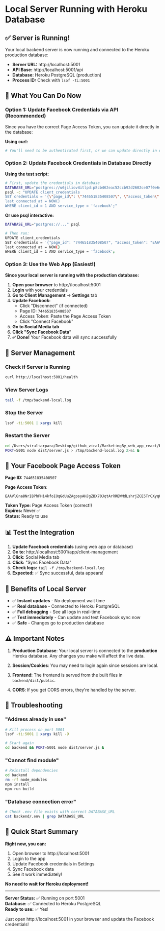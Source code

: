 # Local Server Running with Heroku Database

## ✅ **Server is Running!**

Your local backend server is now running and connected to the Heroku production database:

- **Server URL:** http://localhost:5001
- **API Base:** http://localhost:5001/api
- **Database:** Heroku PostgreSQL (production)
- **Process ID:** Check with `lsof -ti:5001`

## 🎯 **What You Can Do Now**

### Option 1: Update Facebook Credentials via API (Recommended)

Since you have the correct Page Access Token, you can update it directly in the database:

**Using curl:**
```bash
# You'll need to be authenticated first, or we can update directly in database
```

### Option 2: Update Facebook Credentials in Database Directly

**Using the test script:**
```bash
# First, update the credentials in database
DATABASE_URL="postgres://u6jiliov4itlpd:p8cb462eac52ccb92d2602ce07f0e64f54fd267b1e250307a8d4276cbb73d8fab@cduf3or326qj7m.cluster-czrs8kj4isg7.us-east-1.rds.amazonaws.com:5432/dfkco05sfrm6d1" \
psql -c "UPDATE client_credentials 
SET credentials = '{\"page_id\": \"744651835408507\", \"access_token\": \"EAAVlGna8NrIBPhPHi4kfoIOqGdUuZAgpsyAHJgZBX70JqtArRREWMdLshrjZCE5TrCXyqObRgnG3qPy2kSjkltXexJbwSa6yCCHweK5ipvbEcUjmfa5fKMHav0vFNWlKD6I9gZA7lXqqdoZBtTy4PFheGN6819Y9pC3PCxfZBlvpfEi6TUCcOPEQ4NoZCUYtHEJcQZDZD\"}', 
last_connected_at = NOW() 
WHERE client_id = 1 AND service_type = 'facebook';"
```

**Or use psql interactive:**
```bash
DATABASE_URL="postgres://..." psql

# Then run:
UPDATE client_credentials 
SET credentials = '{"page_id": "744651835408507", "access_token": "EAAVlGna8NrIBPhPHi4kfoIOqGdUuZAgpsyAHJgZBX70JqtArRREWMdLshrjZCE5TrCXyqObRgnG3qPy2kSjkltXexJbwSa6yCCHweK5ipvbEcUjmfa5fKMHav0vFNWlKD6I9gZA7lXqqdoZBtTy4PFheGN6819Y9pC3PCxfZBlvpfEi6TUCcOPEQ4NoZCUYtHEJcQZDZD"}', 
last_connected_at = NOW() 
WHERE client_id = 1 AND service_type = 'facebook';
```

### Option 3: Use the Web App (Easiest!)

**Since your local server is running with the production database:**

1. **Open your browser** to http://localhost:5001
2. **Login** with your credentials
3. **Go to Client Management** → **Settings** tab
4. **Update Facebook:**
   - Click "Disconnect" (if connected)
   - Page ID: `744651835408507`
   - Access Token: Paste the Page Access Token
   - Click "Connect Facebook"
5. **Go to Social Media tab**
6. **Click "Sync Facebook Data"**
7. **✅ Done!** Your Facebook data will sync successfully

## 🔄 **Server Management**

### Check if Server is Running
```bash
curl http://localhost:5001/health
```

### View Server Logs
```bash
tail -f /tmp/backend-local.log
```

### Stop the Server
```bash
lsof -ti:5001 | xargs kill
```

### Restart the Server
```bash
cd /Users/viraltarpara/Desktop/github_viral/MarketingBy_web_app_react/backend
PORT=5001 node dist/server.js > /tmp/backend-local.log 2>&1 &
```

## 🎯 **Your Facebook Page Access Token**

**Page ID:** `744651835408507`

**Page Access Token:**
```
EAAVlGna8NrIBPhPHi4kfoIOqGdUuZAgpsyAHJgZBX70JqtArRREWMdLshrjZCE5TrCXyqObRgnG3qPy2kSjkltXexJbwSa6yCCHweK5ipvbEcUjmfa5fKMHav0vFNWlKD6I9gZA7lXqqdoZBtTy4PFheGN6819Y9pC3PCxfZBlvpfEi6TUCcOPEQ4NoZCUYtHEJcQZDZD
```

**Token Type:** Page Access Token (correct!)  
**Expires:** Never ✅  
**Status:** Ready to use

## 📊 **Test the Integration**

1. **Update Facebook credentials** (using web app or database)
2. **Go to:** http://localhost:5001/app/client-management
3. **Click:** Social Media tab
4. **Click:** "Sync Facebook Data"
5. **Check logs:** `tail -f /tmp/backend-local.log`
6. **Expected:** ✅ Sync successful, data appears!

## 🚀 **Benefits of Local Server**

- ✅ **Instant updates** - No deployment wait time
- ✅ **Real database** - Connected to Heroku PostgreSQL
- ✅ **Full debugging** - See all logs in real-time
- ✅ **Test immediately** - Can update and test Facebook sync now
- ✅ **Safe** - Changes go to production database

## ⚠️ **Important Notes**

1. **Production Database**: Your local server is connected to the **production** Heroku database. Any changes you make will affect the live data.

2. **Session/Cookies**: You may need to login again since sessions are local.

3. **Frontend**: The frontend is served from the built files in `backend/dist/public`.

4. **CORS**: If you get CORS errors, they're handled by the server.

## 🔧 **Troubleshooting**

### "Address already in use"
```bash
# Kill process on port 5001
lsof -ti:5001 | xargs kill -9

# Start again
cd backend && PORT=5001 node dist/server.js &
```

### "Cannot find module"
```bash
# Reinstall dependencies
cd backend
rm -rf node_modules
npm install
npm run build
```

### "Database connection error"
```bash
# Check .env file exists with correct DATABASE_URL
cat backend/.env | grep DATABASE_URL
```

## 🎉 **Quick Start Summary**

**Right now, you can:**

1. Open browser to http://localhost:5001
2. Login to the app
3. Update Facebook credentials in Settings
4. Sync Facebook data
5. See it work immediately!

**No need to wait for Heroku deployment!**

---

**Server Status:** ✅ Running on port 5001  
**Database:** ✅ Connected to Heroku PostgreSQL  
**Ready to use:** ✅ Yes!  

Just open http://localhost:5001 in your browser and update the Facebook credentials!

